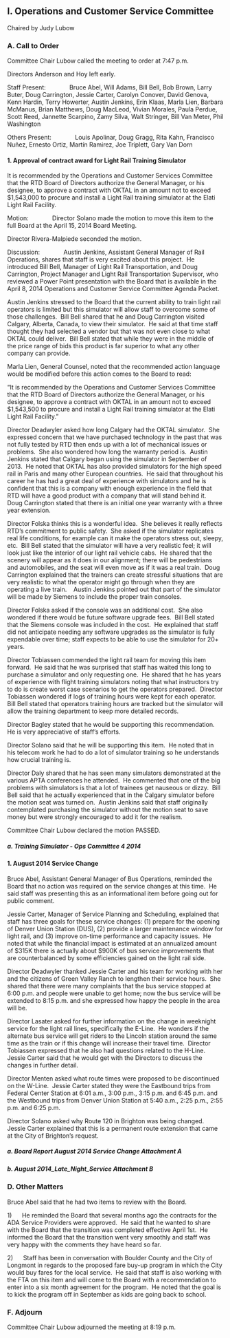 ## I. Operations and Customer Service Committee

Chaired by Judy Lubow

### A. Call to Order

Committee Chair Lubow called the meeting to order at 7:47 p.m.

Directors Anderson and Hoy left early.

Staff Present:              Bruce Abel, Will Adams, Bill Bell, Bob Brown, Larry Buter, Doug Carrington, Jessie Carter, Carolyn Conover, David Genova, Kenn Hardin, Terry Howerter, Austin Jenkins, Erin Klaas, Marla Lien, Barbara McManus, Brian Matthews, Doug MacLeod, Vivian Morales, Paula Perdue, Scott Reed, Jannette Scarpino, Zamy Silva, Walt Stringer, Bill Van Meter, Phil Washington

Others Present:              Louis Apolinar, Doug Gragg, Rita Kahn, Francisco Nuñez, Ernesto Ortiz, Martín Ramirez, Joe Triplett, Gary Van Dorn

#### 1. Approval of contract award for Light Rail Training Simulator

It is recommended by the Operations and Customer Services Committee that the RTD Board of Directors authorize the General Manager, or his designee, to approve a contract with OKTAL in an amount not to exceed $1,543,000 to procure and install a Light Rail training simulator at the Elati Light Rail Facility.

Motion:              Director Solano made the motion to move this item to the full Board at the April 15, 2014 Board Meeting.

Director Rivera-Malpiede seconded the motion.

Discussion:              Austin Jenkins, Assistant General Manager of Rail Operations, shares that staff is very excited about this project.  He introduced Bill Bell, Manager of Light Rail Transportation, and Doug Carrington, Project Manager and Light Rail Transportation Supervisor, who reviewed a Power Point presentation with the Board that is available in the April 8, 2014 Operations and Customer Service Committee Agenda Packet.

Austin Jenkins stressed to the Board that the current ability to train light rail operators is limited but this simulator will allow staff to overcome some of those challenges.  Bill Bell shared that he and Doug Carrington visited Calgary, Alberta, Canada, to view their simulator.  He said at that time staff thought they had selected a vendor but that was not even close to what OKTAL could deliver.  Bill Bell stated that while they were in the middle of the price range of bids this product is far superior to what any other company can provide.

Marla Lien, General Counsel, noted that the recommended action language would be modified before this action comes to the Board to read:

“It is recommended by the Operations and Customer Services Committee that the RTD Board of Directors authorize the General Manager, or his designee, to approve a contract with OKTAL in an amount not to exceed $1,543,500 to procure and install a Light Rail training simulator at the Elati Light Rail Facility.”

Director Deadwyler asked how long Calgary had the OKTAL simulator.  She expressed concern that we have purchased technology in the past that was not fully tested by RTD then ends up with a lot of mechanical issues or problems.  She also wondered how long the warranty period is.  Austin Jenkins stated that Calgary began using the simulator in September of 2013.  He noted that OKTAL has also provided simulators for the high speed rail in Paris and many other European countries.  He said that throughout his career he has had a great deal of experience with simulators and he is confident that this is a company with enough experience in the field that RTD will have a good product with a company that will stand behind it.  Doug Carrington stated that there is an initial one year warranty with a three year extension.

Director Folska thinks this is a wonderful idea.  She believes it really reflects RTD’s commitment to public safety.  She asked if the simulator replicates real life conditions, for example can it make the operators stress out, sleepy, etc.  Bill Bell stated that the simulator will have a very realistic feel; it will look just like the interior of our light rail vehicle cabs.  He shared that the scenery will appear as it does in our alignment; there will be pedestrians and automobiles, and the seat will even move as if it was a real train.  Doug Carrington explained that the trainers can create stressful situations that are very realistic to what the operator might go through when they are operating a live train.    Austin Jenkins pointed out that part of the simulator will be made by Siemens to include the proper train consoles.

Director Folska asked if the console was an additional cost.  She also wondered if there would be future software upgrade fees.  Bill Bell stated that the Siemens console was included in the cost.  He explained that staff did not anticipate needing any software upgrades as the simulator is fully expendable over time; staff expects to be able to use the simulator for 20+ years.

Director Tobiassen commended the light rail team for moving this item forward.  He said that he was surprised that staff has waited this long to purchase a simulator and only requesting one.  He shared that he has years of experience with flight training simulators noting that what instructors try to do is create worst case scenarios to get the operators prepared.  Director Tobiassen wondered if logs of training hours were kept for each operator.  Bill Bell stated that operators training hours are tracked but the simulator will allow the training department to keep more detailed records.

Director Bagley stated that he would be supporting this recommendation.  He is very appreciative of staff’s efforts.

Director Solano said that he will be supporting this item.  He noted that in his telecom work he had to do a lot of simulator training so he understands how crucial training is.

Director Daly shared that he has seen many simulators demonstrated at the various APTA conferences he attended.  He commented that one of the big problems with simulators is that a lot of trainees get nauseous or dizzy.  Bill Bell said that he actually experienced that in the Calgary simulator before the motion seat was turned on.  Austin Jenkins said that staff originally contemplated purchasing the simulator without the motion seat to save money but were strongly encouraged to add it for the realism.

Committee Chair Lubow declared the motion PASSED.

##### a. Training Simulator - Ops Committee 4 2014

#### 1. August 2014 Service Change

Bruce Abel, Assistant General Manager of Bus Operations, reminded the Board that no action was required on the service changes at this time.  He said staff was presenting this as an informational item before going out for public comment.

Jessie Carter, Manager of Service Planning and Scheduling, explained that staff has three goals for these service changes: (1) prepare for the opening of Denver Union Station (DUS), (2) provide a larger maintenance window for light rail, and (3) improve on-time performance and capacity issues.  He noted that while the financial impact is estimated at an annualized amount of $315K there is actually about $900K of bus service improvements that are counterbalanced by some efficiencies gained on the light rail side.

Director Deadwyler thanked Jessie Carter and his team for working with her and the citizens of Green Valley Ranch to lengthen their service hours.  She shared that there were many complaints that the bus service stopped at 6:00 p.m. and people were unable to get home; now the bus service will be extended to 8:15 p.m. and she expressed how happy the people in the area will be.

Director Lasater asked for further information on the change in weeknight service for the light rail lines, specifically the E-Line.  He wonders if the alternate bus service will get riders to the Lincoln station around the same time as the train or if this change will increase their travel time.  Director Tobiassen expressed that he also had questions related to the H-Line.  Jessie Carter said that he would get with the Directors to discuss the changes in further detail.

Director Menten asked what route times were proposed to be discontinued on the W-Line.  Jessie Carter stated they were the Eastbound trips from Federal Center Station at 6:01 a.m., 3:00 p.m., 3:15 p.m. and 6:45 p.m. and the Westbound trips from Denver Union Station at 5:40 a.m., 2:25 p.m., 2:55 p.m. and 6:25 p.m.

Director Solano asked why Route 120 in Brighton was being changed.  Jessie Carter explained that this is a permanent route extension that came at the City of Brighton’s request.

##### a. Board Report August 2014 Service Change Attachment A

##### b. August 2014_Late_Night_Service Attachment B

### D. Other Matters

Bruce Abel said that he had two items to review with the Board.

1)      He reminded the Board that several months ago the contracts for the ADA Service Providers were approved.  He said that he wanted to share with the Board that the transition was completed effective April 1st.  He informed the Board that the transition went very smoothly and staff was very happy with the comments they have heard so far.

2)      Staff has been in conversation with Boulder County and the City of Longmont in regards to the proposed fare buy-up program in which the City would buy fares for the local service.  He said that staff is also working with the FTA on this item and will come to the Board with a recommendation to enter into a six month agreement for the program.  He noted that the goal is to kick the program off in September as kids are going back to school.

### F. Adjourn

Committee Chair Lubow adjourned the meeting at 8:19 p.m.